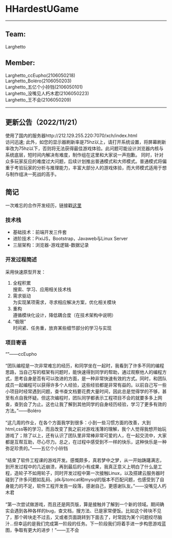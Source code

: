 # HHardestUGame
---
## Team:
Larghetto<br/>
## Member:
Larghetto_ccEupho(2106050218)<br/>
Larghetto_Boléro(2106050203)<br/>
Larghetto_五亿个小铃铛(2106050101)<br/>
Larghetto_没嘴见人朽木君(2106050223)<br/>
Larghetto_王不会(2106050209)

---
## 更新公告（2022/11/21）
使用了国内的服务器http://212.129.255.220:7070/xch/index.html<br/>
访问迅速;
此外，如您的显示器刷新率是75hz以上，请打开系统设置，将屏幕刷新率改为75hz以下，否则将无法获得最佳游戏体验。此问题可能设计浏览器内核与系统底层，短时间内解决有难度，制作组在这里和大家说一声抱歉。
同时，针对众多玩家反应的难度过大问题，后续计划推出普通模式和大师模式。普通模式将偏重于考验玩家的分析与推理能力，丰富大部分人的游戏体验，而大师模式适用于想与制作组决一死战的高手。

## 简记
一次难忘的合作开发经历，链接戳[这里](https://euphocc.github.io/HHardestUGame/)<br/>

### 技术栈
+ 基础技术：前端开发三件套
+ 进阶技术：PixiJS，Bootstrap，Javaweb与Linux Server
+ 三层架构：浏览器-游戏逻辑-数据记录

### 开发过程简述
采用快速原型开发：<br/>
1. 全程积累<br/>
搜索、学习、应用相关技术栈
2. 需求驱动<br/>
为实现某项需求，寻求相应解决方案，优化相关模块
3. 重构<br/>
遵循模块化设计，降低耦合度（在技术架构中说明）
4. “极限”<br/>
时间紧、任务重，放弃某些细节部分的学习与实现

### 项目寄语
“”——ccEupho<br/><br/>
“团队编程是一次非常难忘的经历，和同学坐在一起时，我看到了许多不同的编程思路，当自己写的框架有问题时，能快速得到同学的帮助，通过观察他人的编程方式，思考自身是否有可以改进的方面，是一种非常快速有效的方式。同时，和团队成员一起编程可以获得许多个人经验，这些经验都是非常有益的。以前自己写一些小项目时经常遇到问题，查书查文档要花费大量时间，因此总是觉得学的不够，甚至有点自我怀疑。但这次编程时，团队同学都表示工程项目不会的就要多多上网查，查到会了为止。这也让我了解到其他同学的自身经历经验，学习了更多有效的方法。”——Boléro<br/><br/>
“这几周的作业，在各个方面我学到很多：小到一些习惯方面的改善，大到html,css等的学习，而且改变了我之前对游戏浅薄的理解，我个人觉得我想开始玩游戏了；除了以上，还有认识了团队里非常棒非常可爱的人，在一起交流中，大家都是互帮互助，尽心尽力。总之，在过程中感受到不一样的快乐，这种快乐是一种弥足珍贵的。”——五亿个小铃铛<br/><br/>
“结束了软件工程课的游戏开发。感慨颇多，真若梦中之梦，从一开始踌躇满志，到开发过程中的几近崩溃，再到最后的小有成果，我真正意义上明白了什么是工程，造轮子不如用轮子，同时开发过程中第一次接触Linux，以及搭建云服务器时碰到了许多问题如乱码、jdk与tomcat和mysql的版本不匹配问题，也感受到了自身能力的不足，软件工程开发告一段落，感谢自己，更感谢队友。”——没嘴见人朽木君<br/><br/>
“第一次尝试做游戏，而且还是网页版，算是接触并了解到一个新的领域。期间确实会遇到各种各样的bug，查文档，搜方法、已是家常便饭。比如这个砖块不见了，那个砖块走不过去，又或者页面跳转到下面去了，时常因为某个问题绞尽脑汁…但幸运的是我们完成第一阶段的任务。下一阶段我们将着手进一步构思游戏蓝图，争取有更大的进步！”——王不会<br/>
